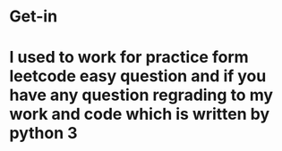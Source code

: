 # Get-in
# I used to work for practice  form leetcode easy question and if you have any question regrading to my work and code which is written by python 3
